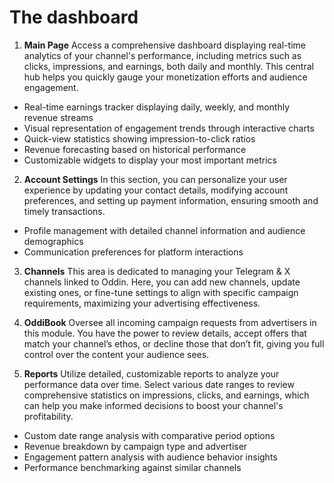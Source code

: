 # The dashboard

1. **Main Page**
   Access a comprehensive dashboard displaying real-time analytics of your channel's performance, including metrics such as clicks, impressions, and earnings, both daily and monthly. This central hub helps you quickly gauge your monetization efforts and audience engagement.

- Real-time earnings tracker displaying daily, weekly, and monthly revenue streams
- Visual representation of engagement trends through interactive charts
- Quick-view statistics showing impression-to-click ratios
- Revenue forecasting based on historical performance
- Customizable widgets to display your most important metrics

2. **Account Settings**
   In this section, you can personalize your user experience by updating your contact details, modifying account preferences, and setting up payment information, ensuring smooth and timely transactions.

- Profile management with detailed channel information and audience demographics
- Communication preferences for platform interactions

3. **Channels**
   This area is dedicated to managing your Telegram & X channels linked to Oddin. Here, you can add new channels, update existing ones, or fine-tune settings to align with specific campaign requirements, maximizing your advertising effectiveness.

4. **OddiBook**
   Oversee all incoming campaign requests from advertisers in this module. You have the power to review details, accept offers that match your channel’s ethos, or decline those that don’t fit, giving you full control over the content your audience sees.

5. **Reports**
   Utilize detailed, customizable reports to analyze your performance data over time. Select various date ranges to review comprehensive statistics on impressions, clicks, and earnings, which can help you make informed decisions to boost your channel's profitability.

- Custom date range analysis with comparative period options
- Revenue breakdown by campaign type and advertiser
- Engagement pattern analysis with audience behavior insights
- Performance benchmarking against similar channels
